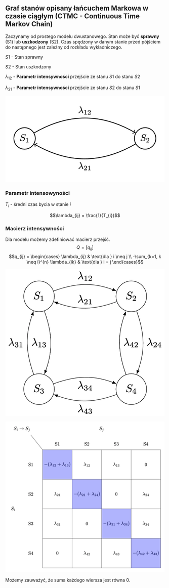 ## Graf stanów opisany łańcuchem Markowa w czasie ciągłym (CTMC - Continuous Time Markov Chain)

Zaczynamy od prostego modelu dwustanowego. Stan może być **sprawny** (S1) lub **uszkodzony** (S2). Czas spędzony w danym stanie przed pójściem do następnego jest zależny od rozkładu wykładniczego.

$S1$ - Stan sprawny

$S2$ - Stan uszkodzony

$\lambda_{12}$ - **Parametr intensywności** przejście ze stanu $S1$ do stanu $S2$

$\lambda_{21}$ - **Parametr intensywności** przejście ze stanu $S2$ do stanu $S1$

![dwustanowy graf](./images//2-graph.png)

### Parametr intensowyności 

$T_{i}$ -  średni czas bycia w stanie $i$

$$\lambda_{ij} = \frac{1}{T_{i}}$$

### Macierz intensywności

Dla modelu możemy zdefiniować macierz przejść. 
$$Q = [q_{ij}]$$
$$q_{ij} = \begin{cases}
\lambda_{ij} & \text{dla } i \neq j \\
-\sum_{k=1, k \neq i}^{n} \lambda_{ik} & \text{dla } i = j
\end{cases}$$


![markov 4](./images/markov.png)

![Q-matrix](./images/q-matrix.png)

Możemy zauważyć, że suma każdego wiersza jest równa $0$.